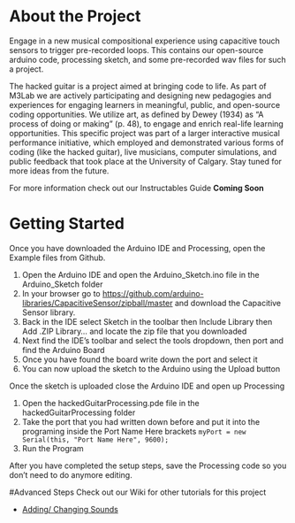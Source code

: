 # About the Project
Engage in a new musical compositional experience using capacitive touch sensors to trigger pre-recorded loops. This contains our open-source arduino code, processing sketch, and some pre-recorded wav files for such a project.

The hacked guitar is a project aimed at bringing code to life. As part of M3Lab we are actively participating and designing new pedagogies and experiences for engaging learners in meaningful, public, and open-source coding opportunities. We utilize art, as defined by Dewey (1934) as “A process of doing or making” (p. 48), to engage and enrich real-life learning opportunities. This specific project was part of a larger interactive musical performance initiative, which employed and demonstrated various forms of coding (like the hacked guitar), live musicians, computer simulations, and public feedback that took place at the University of Calgary. Stay tuned for more ideas from the future.

For more information check out our Instructables Guide **Coming Soon**

# Getting Started
Once you have downloaded the Arduino IDE and Processing, open the Example files from Github.

1. Open the Arduino IDE and open the Arduino_Sketch.ino file in the Arduino_Sketch folder
2. In your browser go to https://github.com/arduino-libraries/CapacitiveSensor/zipball/master and download the Capacitive Sensor library.
3. Back in the IDE select Sketch in the toolbar then Include Library then Add .ZIP Library… and locate the zip file that you downloaded
4. Next find the IDE’s toolbar and select the tools dropdown, then port and find the Arduino Board
5. Once you have found the board write down the port and select it
6. You can now upload the sketch to the Arduino using the Upload button

Once the sketch is uploaded close the Arduino IDE and open up Processing

1. Open the hackedGuitarProcessing.pde file in the hackedGuitarProcessing folder
2. Take the port that you had written down before and put it into the programing inside the Port Name Here brackets
  `myPort = new Serial(this, "Port Name Here", 9600);`
3. Run the Program

After you have completed the setup steps, save the Processing code so you don’t need to do anymore editing.

#Advanced Steps
Check out our Wiki for other tutorials for this project

* [Adding/ Changing Sounds](http://github.com/rjb75/hacked-guitar/wiki/Changing-the-Sounds)

